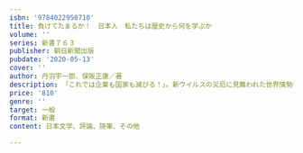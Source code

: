 ```yaml
---
isbn: '9784022950710'
title: 負けてたまるか！　日本人　私たちは歴史から何を学ぶか
volume: ''
series: 新書７６３
publisher: 朝日新聞出版
pubdate: '2020-05-13'
cover: ''
author: 丹羽宇一郎、保阪正康／著
description: 「これでは企業も国家も滅びる！」。新ウイルスの災厄に見舞われた世界情勢の中、日本の行方と日本人の生き方もまた、かつてなく混迷
price: '810'
genre: ''
target: 一般
format: 新書
content: 日本文学、評論、随筆、その他

---
```

